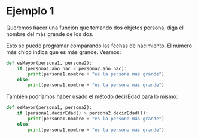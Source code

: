 # Ejemplo 1
Queremos hacer una función que tomando dos objetos persona, diga el nombre del más grande de los dos.

Esto se puede programar comparando las fechas de nacimiento. El número más chico indica que es más grande. Veamos:
```python
def esMayor(persona1, persona2):
    if (persona1.año_nac < persona2.año_nac):
        print(persona1.nombre + "es la persona más grande")
    else:
        print(persona1.nombre + "es la persona más grande")
```

También podríamos haber usado el método decirEdad para lo mismo:
```python
def esMayor(persona1, persona2):
    if (persona1.decirEdad() > persona2.decirEdad()):
        print(persona1.nombre + "es la persona más grande")
    else:
        print(persona1.nombre + "es la persona más grande")
```
